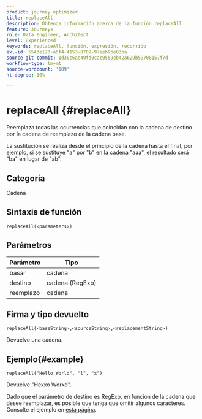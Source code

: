 ```yaml
---
product: journey optimizer
title: replaceAll
description: Obtenga información acerca de la función replaceAll
feature: Journeys
role: Data Engineer, Architect
level: Experienced
keywords: replaceAll, función, expresión, recorrido
exl-id: 5543e123-a5f4-4153-8709-97eeb9be83ba
source-git-commit: 1d30c6ae49fd0cac0559eb42a629b59708157f7d
workflow-type: tm+mt
source-wordcount: '109'
ht-degree: 10%

---
```


# replaceAll {#replaceAll}

Reemplaza todas las ocurrencias que coincidan con la cadena de destino por la cadena de reemplazo de la cadena base.

La sustitución se realiza desde el principio de la cadena hasta el final, por ejemplo, si se sustituye &quot;a&quot; por &quot;b&quot; en la cadena &quot;aaa&quot;, el resultado será &quot;ba&quot; en lugar de &quot;ab&quot;.

## Categoría

Cadena

## Sintaxis de función

`replaceAll(<parameters>)`

## Parámetros

| Parámetro | Tipo |
|-----------|--------------|
| basar | cadena |
| destino | cadena (RegExp) |
| reemplazo | cadena |

## Firma y tipo devuelto

`replaceAll(<baseString>,<sourceString>,<replacementString>)`

Devuelve una cadena.

## Ejemplo{#example}

`replaceAll("Hello World", "l", "x")`

Devuelve &quot;Hexxo Worxd&quot;.

Dado que el parámetro de destino es RegExp, en función de la cadena que desee reemplazar, es posible que tenga que omitir algunos caracteres. Consulte el ejemplo en [esta página](../functions/functionreplace.md#example_2).
